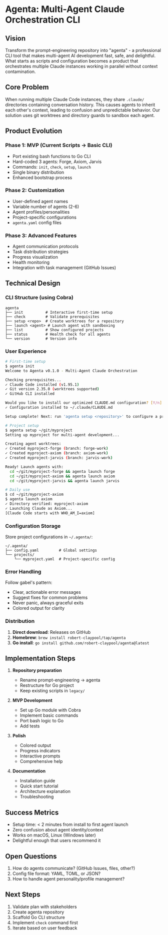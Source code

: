 # Agenta: Multi-Agent Claude Orchestration CLI

## Vision

Transform the prompt-engineering repository into "agenta" - a professional CLI tool that makes multi-agent AI development fast, safe, and delightful. What starts as scripts and configuration becomes a product that orchestrates multiple Claude instances working in parallel without context contamination.

## Core Problem

When running multiple Claude Code instances, they share `.claude/` directories containing conversation history. This causes agents to inherit each other's context, leading to confusion and unpredictable behavior. Our solution uses git worktrees and directory guards to sandbox each agent.

## Product Evolution

### Phase 1: MVP (Current Scripts → Basic CLI)
- Port existing bash functions to Go CLI
- Hard-coded 3 agents: Forge, Axiom, Jarvis  
- Commands: `init`, `check`, `setup`, `launch`
- Single binary distribution
- Enhanced bootstrap process

### Phase 2: Customization
- User-defined agent names
- Variable number of agents (2-6)
- Agent profiles/personalities
- Project-specific configurations
- `agenta.yaml` config files

### Phase 3: Advanced Features
- Agent communication protocols
- Task distribution strategies
- Progress visualization
- Health monitoring
- Integration with task management (GitHub Issues)

## Technical Design

### CLI Structure (using Cobra)
```
agenta
├── init          # Interactive first-time setup
├── check         # Validate prerequisites
├── setup <repo>  # Create worktrees for a repository
├── launch <agent> # Launch agent with sandboxing
├── list          # Show configured projects
├── status        # Health check for all agents
└── version       # Version info
```

### User Experience

```bash
# First-time setup
$ agenta init
Welcome to Agenta v0.1.0 - Multi-Agent Claude Orchestration

Checking prerequisites...
✓ Claude Code installed (v1.95.1)
✓ Git version 2.35.0 (worktrees supported)
✓ GitHub CLI installed

Would you like to install our optimized CLAUDE.md configuration? [Y/n] y
✓ Configuration installed to ~/.claude/CLAUDE.md

Setup complete! Next: run 'agenta setup <repository>' to configure a project.

# Project setup
$ agenta setup ~/git/myproject
Setting up myproject for multi-agent development...

Creating agent worktrees:
✓ Created myproject-forge (branch: forge-work)
✓ Created myproject-axiom (branch: axiom-work)  
✓ Created myproject-jarvis (branch: jarvis-work)

Ready! Launch agents with:
  cd ~/git/myproject-forge && agenta launch forge
  cd ~/git/myproject-axiom && agenta launch axiom
  cd ~/git/myproject-jarvis && agenta launch jarvis

# Daily use
$ cd ~/git/myproject-axiom
$ agenta launch axiom
✓ Directory verified: myproject-axiom
✓ Launching Claude as Axiom...
[Claude Code starts with WHO_AM_I=axiom]
```

### Configuration Storage

Store project configurations in `~/.agenta/`:
```
~/.agenta/
├── config.yaml         # Global settings
└── projects/
    └── myproject.yaml  # Project-specific config
```

### Error Handling

Follow gabel's pattern:
- Clear, actionable error messages
- Suggest fixes for common problems
- Never panic, always graceful exits
- Colored output for clarity

### Distribution

1. **Direct download**: Releases on GitHub
2. **Homebrew**: `brew install robert-claypool/tap/agenta`
3. **Go install**: `go install github.com/robert-claypool/agenta@latest`

## Implementation Steps

1. **Repository preparation**
   - Rename prompt-engineering → agenta
   - Restructure for Go project
   - Keep existing scripts in `legacy/`

2. **MVP Development**
   - Set up Go module with Cobra
   - Implement basic commands
   - Port bash logic to Go
   - Add tests

3. **Polish**
   - Colored output
   - Progress indicators  
   - Interactive prompts
   - Comprehensive help

4. **Documentation**
   - Installation guide
   - Quick start tutorial
   - Architecture explanation
   - Troubleshooting

## Success Metrics

- Setup time: < 2 minutes from install to first agent launch
- Zero confusion about agent identity/context
- Works on macOS, Linux (Windows later)
- Delightful enough that users recommend it

## Open Questions

1. How do agents communicate? (GitHub Issues, files, other?)
2. Config file format: YAML, TOML, or JSON?
3. How to handle agent personality/profile management?

## Next Steps

1. Validate plan with stakeholders
2. Create agenta repository
3. Scaffold Go CLI structure
4. Implement `check` command first
5. Iterate based on user feedback

